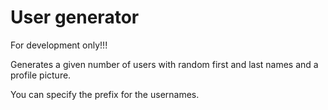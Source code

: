 # User generator

For development only!!!

Generates a given number of users with random first and last names and a profile picture.

You can specify the prefix for the usernames.
